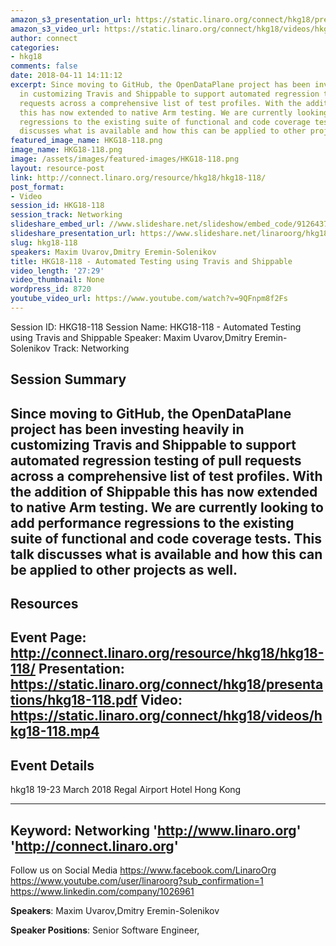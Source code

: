 ```yaml
---
amazon_s3_presentation_url: https://static.linaro.org/connect/hkg18/presentations/hkg18-118.pdf
amazon_s3_video_url: https://static.linaro.org/connect/hkg18/videos/hkg18-118.mp4
author: connect
categories:
- hkg18
comments: false
date: 2018-04-11 14:11:12
excerpt: Since moving to GitHub, the OpenDataPlane project has been investing heavily
  in customizing Travis and Shippable to support automated regression testing of pull
  requests across a comprehensive list of test profiles. With the addition of Shippable
  this has now extended to native Arm testing. We are currently looking to add performance
  regressions to the existing suite of functional and code coverage tests. This talk
  discusses what is available and how this can be applied to other projects as well.
featured_image_name: HKG18-118.png
image_name: HKG18-118.png
image: /assets/images/featured-images/HKG18-118.png
layout: resource-post
link: http://connect.linaro.org/resource/hkg18/hkg18-118/
post_format:
- Video
session_id: HKG18-118
session_track: Networking
slideshare_embed_url: //www.slideshare.net/slideshow/embed_code/91264370
slideshare_presentation_url: https://www.slideshare.net/linaroorg/hkg18118-automated-testing-using-travis-and-shippable-91264370
slug: hkg18-118
speakers: Maxim Uvarov,Dmitry Eremin-Solenikov
title: HKG18-118 - Automated Testing using Travis and Shippable
video_length: '27:29'
video_thumbnail: None
wordpress_id: 8720
youtube_video_url: https://www.youtube.com/watch?v=9QFnpm8f2Fs
---
```


Session ID: HKG18-118
Session Name: HKG18-118 - Automated Testing using Travis and Shippable
Speaker: Maxim Uvarov,Dmitry Eremin-Solenikov
Track: Networking


## Session Summary
Since moving to GitHub, the OpenDataPlane project has been investing heavily in customizing Travis and Shippable to support automated regression testing of pull requests across a comprehensive list of test profiles. With the addition of Shippable this has now extended to native Arm testing. We are currently looking to add performance regressions to the existing suite of functional and code coverage tests. This talk discusses what is available and how this can be applied to other projects as well.
---------------------------------------------------
## Resources
Event Page: http://connect.linaro.org/resource/hkg18/hkg18-118/
Presentation: https://static.linaro.org/connect/hkg18/presentations/hkg18-118.pdf
Video: https://static.linaro.org/connect/hkg18/videos/hkg18-118.mp4
 ---------------------------------------------------
## Event Details
hkg18
19-23 March 2018
Regal Airport Hotel Hong Kong

---------------------------------------------------
Keyword: Networking
'http://www.linaro.org'
'http://connect.linaro.org'
---------------------------------------------------
Follow us on Social Media
https://www.facebook.com/LinaroOrg
https://www.youtube.com/user/linaroorg?sub_confirmation=1
https://www.linkedin.com/company/1026961

**Speakers**: Maxim Uvarov,Dmitry Eremin-Solenikov

**Speaker Positions**: Senior Software Engineer,
